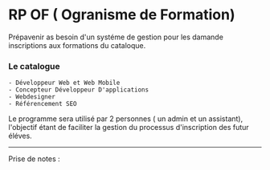 # RP OF ( Ogranisme de Formation)

Prépavenir as besoin d'un systéme de gestion pour les damande inscriptions aux formations du cataloque.


### Le catalogue
    - Développeur Web et Web Mobile
    - Concepteur Développeur D'applications
    - Webdesigner
    - Référencement SEO


Le programme sera utilisé par 2 personnes ( un admin et un assistant), l'objectif étant de faciliter la gestion du processus d'inscription des futur éléves.

---

Prise de notes : 